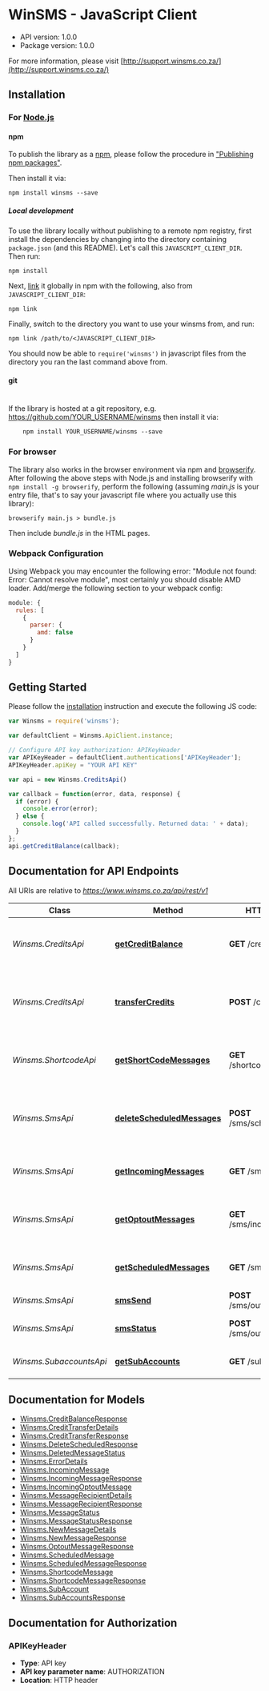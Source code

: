 # WinSMS - JavaScript Client

- API version: 1.0.0
- Package version: 1.0.0

For more information, please visit [http://support.winsms.co.za/](http://support.winsms.co.za/)

## Installation

### For [Node.js](https://nodejs.org/)

#### npm

To publish the library as a [npm](https://www.npmjs.com/),
please follow the procedure in ["Publishing npm packages"](https://docs.npmjs.com/getting-started/publishing-npm-packages).

Then install it via:

```shell
npm install winsms --save
```

##### Local development

To use the library locally without publishing to a remote npm registry, first install the dependencies by changing 
into the directory containing `package.json` (and this README). Let's call this `JAVASCRIPT_CLIENT_DIR`. Then run:

```shell
npm install
```

Next, [link](https://docs.npmjs.com/cli/link) it globally in npm with the following, also from `JAVASCRIPT_CLIENT_DIR`:

```shell
npm link
```

Finally, switch to the directory you want to use your winsms from, and run:

```shell
npm link /path/to/<JAVASCRIPT_CLIENT_DIR>
```

You should now be able to `require('winsms')` in javascript files from the directory you ran the last 
command above from.

#### git
#
If the library is hosted at a git repository, e.g.
https://github.com/YOUR_USERNAME/winsms
then install it via:

```shell
    npm install YOUR_USERNAME/winsms --save
```

### For browser

The library also works in the browser environment via npm and [browserify](http://browserify.org/). After following
the above steps with Node.js and installing browserify with `npm install -g browserify`,
perform the following (assuming *main.js* is your entry file, that's to say your javascript file where you actually 
use this library):

```shell
browserify main.js > bundle.js
```

Then include *bundle.js* in the HTML pages.

### Webpack Configuration

Using Webpack you may encounter the following error: "Module not found: Error:
Cannot resolve module", most certainly you should disable AMD loader. Add/merge
the following section to your webpack config:

```javascript
module: {
  rules: [
    {
      parser: {
        amd: false
      }
    }
  ]
}
```

## Getting Started

Please follow the [installation](#installation) instruction and execute the following JS code:

```javascript
var Winsms = require('winsms');

var defaultClient = Winsms.ApiClient.instance;

// Configure API key authorization: APIKeyHeader
var APIKeyHeader = defaultClient.authentications['APIKeyHeader'];
APIKeyHeader.apiKey = "YOUR API KEY"

var api = new Winsms.CreditsApi()

var callback = function(error, data, response) {
  if (error) {
    console.error(error);
  } else {
    console.log('API called successfully. Returned data: ' + data);
  }
};
api.getCreditBalance(callback);

```

## Documentation for API Endpoints

All URIs are relative to *https://www.winsms.co.za/api/rest/v1*

Class | Method | HTTP request | Description
------------ | ------------- | ------------- | -------------
*Winsms.CreditsApi* | [**getCreditBalance**](docs/CreditsApi.md#getCreditBalance) | **GET** /credits/balance | Get your current WinSMS credit balance
*Winsms.CreditsApi* | [**transferCredits**](docs/CreditsApi.md#transferCredits) | **POST** /credits/transfer | Transfer credits between main and sub accounts.
*Winsms.ShortcodeApi* | [**getShortCodeMessages**](docs/ShortcodeApi.md#getShortCodeMessages) | **GET** /shortcode/incoming | Get a list of incoming short/long code messages 
*Winsms.SmsApi* | [**deleteScheduledMessages**](docs/SmsApi.md#deleteScheduledMessages) | **POST** /sms/scheduled/delete | Delete scheduled SMS messages and refund credits
*Winsms.SmsApi* | [**getIncomingMessages**](docs/SmsApi.md#getIncomingMessages) | **GET** /sms/incoming | Get a list of incoming SMS messages
*Winsms.SmsApi* | [**getOptoutMessages**](docs/SmsApi.md#getOptoutMessages) | **GET** /sms/incoming/optout | Get a list of incoming opt-out SMS messages
*Winsms.SmsApi* | [**getScheduledMessages**](docs/SmsApi.md#getScheduledMessages) | **GET** /sms/scheduled | Get a list of scheduled SMS messages
*Winsms.SmsApi* | [**smsSend**](docs/SmsApi.md#smsSend) | **POST** /sms/outgoing/send | Send SMS messages
*Winsms.SmsApi* | [**smsStatus**](docs/SmsApi.md#smsStatus) | **POST** /sms/outgoing/status | Get SMS delivery statuses
*Winsms.SubaccountsApi* | [**getSubAccounts**](docs/SubaccountsApi.md#getSubAccounts) | **GET** /subaccounts | Get a list of all Sub Accounts.


## Documentation for Models

 - [Winsms.CreditBalanceResponse](docs/CreditBalanceResponse.md)
 - [Winsms.CreditTransferDetails](docs/CreditTransferDetails.md)
 - [Winsms.CreditTransferResponse](docs/CreditTransferResponse.md)
 - [Winsms.DeleteScheduledResponse](docs/DeleteScheduledResponse.md)
 - [Winsms.DeletedMessageStatus](docs/DeletedMessageStatus.md)
 - [Winsms.ErrorDetails](docs/ErrorDetails.md)
 - [Winsms.IncomingMessage](docs/IncomingMessage.md)
 - [Winsms.IncomingMessageResponse](docs/IncomingMessageResponse.md)
 - [Winsms.IncomingOptoutMessage](docs/IncomingOptoutMessage.md)
 - [Winsms.MessageRecipientDetails](docs/MessageRecipientDetails.md)
 - [Winsms.MessageRecipientResponse](docs/MessageRecipientResponse.md)
 - [Winsms.MessageStatus](docs/MessageStatus.md)
 - [Winsms.MessageStatusResponse](docs/MessageStatusResponse.md)
 - [Winsms.NewMessageDetails](docs/NewMessageDetails.md)
 - [Winsms.NewMessageResponse](docs/NewMessageResponse.md)
 - [Winsms.OptoutMessageResponse](docs/OptoutMessageResponse.md)
 - [Winsms.ScheduledMessage](docs/ScheduledMessage.md)
 - [Winsms.ScheduledMessageResponse](docs/ScheduledMessageResponse.md)
 - [Winsms.ShortcodeMessage](docs/ShortcodeMessage.md)
 - [Winsms.ShortcodeMessageResponse](docs/ShortcodeMessageResponse.md)
 - [Winsms.SubAccount](docs/SubAccount.md)
 - [Winsms.SubAccountsResponse](docs/SubAccountsResponse.md)


## Documentation for Authorization


### APIKeyHeader

- **Type**: API key
- **API key parameter name**: AUTHORIZATION
- **Location**: HTTP header

